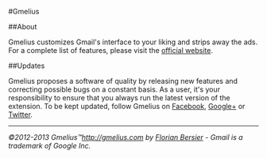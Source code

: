#Gmelius

##About

Gmelius customizes Gmail's interface to your liking and strips away the ads. For a complete list of features, please visit the [official website](http://gmelius.com).

##Updates

Gmelius proposes a software of quality by releasing new features and correcting possible bugs on a constant basis. As a user, it's your responsibility to ensure that you always run the latest version of the extension. To be kept updated, follow Gmelius on [Facebook](https://www.facebook.com/adremover), [Google+](https://plus.google.com/107464590830116243309/) or [Twitter](https://twitter.com/gmeliusTM).

----------------------------------------------

_©2012-2013 Gmelius™http://gmelius.com by [Florian Bersier](http://florianbersier.com) - Gmail is a trademark of Google Inc._
